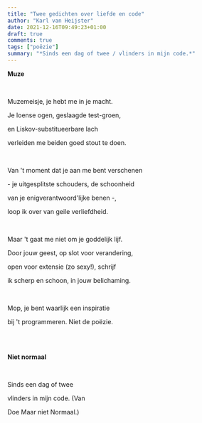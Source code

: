 ```yaml
---
title: "Twee gedichten over liefde en code"
author: "Karl van Heijster"
date: 2021-12-16T09:49:23+01:00
draft: true
comments: true
tags: ["poëzie"]
summary: "*Sinds een dag of twee / vlinders in mijn code.*"
---
```


**Muze**

<br>

Muzemeisje, je hebt me in je macht.

Je loense ogen, geslaagde test-groen,

en Liskov-substitueerbare lach

verleiden me beiden goed stout te doen.

<br>

Van 't moment dat je aan me bent verschenen

\- je uitgesplitste schouders, de schoonheid

van je enigverantwoord'lijke benen -,

loop ik over van geile verliefdheid.

<br>

Maar 't gaat me niet om je goddelijk lijf.

Door jouw geest, op slot voor verandering,

open voor extensie (zo sexy!), schrijf

ik scherp en schoon, in jouw belichaming.

<br>

Mop, je bent waarlijk een inspiratie

bij 't programmeren. Niet de poëzie.


<br>
<br>

**Niet normaal**

<br>

Sinds een dag of twee

vlinders in mijn code. (Van

Doe Maar niet Normaal.)
